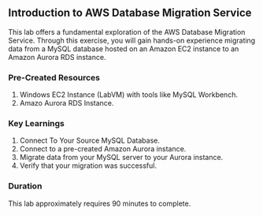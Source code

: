 ## Introduction to AWS Database Migration Service

This lab offers a fundamental exploration of the AWS Database Migration Service. Through this exercise, you will gain hands-on experience migrating data from a MySQL database hosted on an Amazon EC2 instance to an Amazon Aurora RDS instance.

### Pre-Created Resources
1. Windows EC2 Instance (LabVM) with tools like MySQL Workbench.
2. Amazo Aurora RDS Instance.

### Key Learnings
1. Connect To Your Source MySQL Database.
2. Connect to a pre-created Amazon Aurora instance.
3. Migrate data from your MySQL server to your Aurora instance.
4. Verify that your migration was successful.

### Duration
This lab approximately requires 90 minutes to complete.
